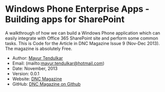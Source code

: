 Windows Phone Enterprise Apps - Building apps for SharePoint
========================

A walkthrough of how we can build a Windows Phone application which can easily integrate with Office 365 SharePoint site and perform some common tasks. This is Code for the Article in DNC Magazine Issue 9 (Nov-Dec 2013). The magazine is absolutely Free.

* Author: [Mayur Tendulkar](http://blog.mayurtendulkar.com/)
* Email: (mailto:mayur.tendulkar@hotmail.com)
* Date: November, 2013
* Version: 0.0.1
* Website: [DNC Magazine](http://www.dncmagazine.com)
* GitHub: [DNC Magazine on Github](https://github.com/dotnetcurry/wp8-sharepoint-dncmag-09)
